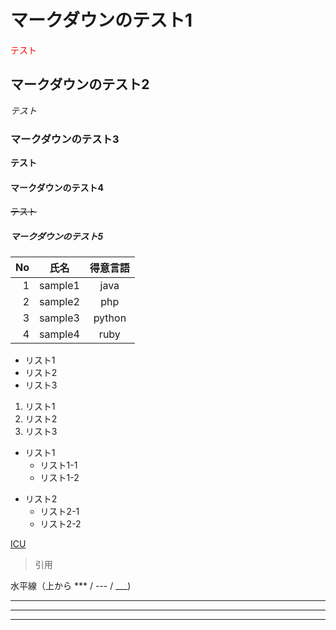 # マークダウンのテスト1

<font color="red">テスト</font>

## マークダウンのテスト2

*テスト*

### マークダウンのテスト3

**テスト**

#### マークダウンのテスト4

~~テスト~~

##### マークダウンのテスト5

| No | 氏名 | 得意言語 |
| ----: | --------------- | :---------: |
| 1 | sample1 | java |
| 2 | sample2 | php |
| 3 | sample3 | python |
| 4 | sample4 | ruby |

- リスト1
- リスト2
- リスト3

1. リスト1
1. リスト2
1. リスト3

- リスト1
    - リスト1-1
    - リスト1-2
+ リスト2
    + リスト2-1
    + リスト2-2

 [ICU](http://www.icu.ac.jp "ICU")

 > 引用

水平線（上から *** / --- / ___)
 ***
 ---
 ___